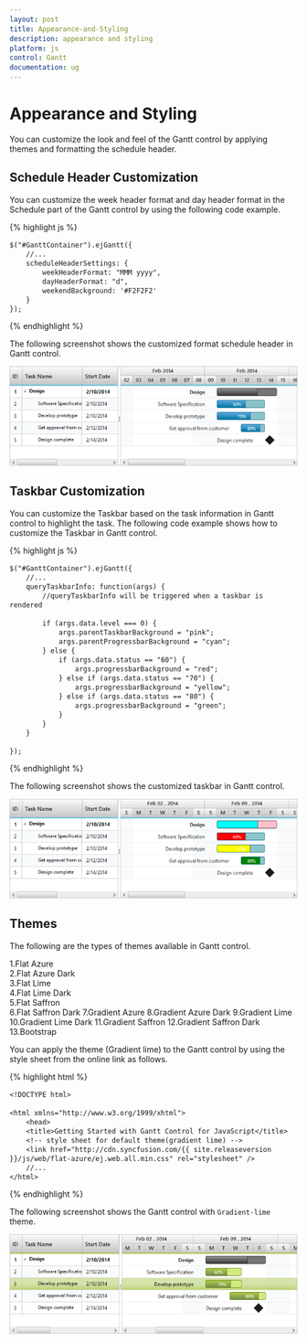 ```yaml
---
layout: post
title: Appearance-and-Styling
description: appearance and styling
platform: js
control: Gantt
documentation: ug
---
```


# Appearance and Styling

You can customize the look and feel of the Gantt control by applying themes and formatting the schedule header.

## Schedule Header Customization

You can customize the week header format and day header format in the Schedule part of the Gantt control by using the following code example.

{% highlight js %}

    $("#GanttContainer").ejGantt({
        //...
        scheduleHeaderSettings: {
            weekHeaderFormat: "MMM yyyy",
            dayHeaderFormat: "d",
            weekendBackground: '#F2F2F2'
        }
    });

{% endhighlight %}

The following screenshot shows the customized format schedule header in Gantt control.

![](/js/Gantt/Appearance-and-Styling_images/Appearance-and-Styling_img1.png)

## Taskbar Customization

You can customize the Taskbar based on the task information in Gantt control to highlight the task. The following code example shows how to customize the Taskbar in Gantt control.

{% highlight js %}

    $("#GanttContainer").ejGantt({
        //...
        queryTaskbarInfo: function(args) {
            //queryTaskbarInfo will be triggered when a taskbar is rendered

            if (args.data.level === 0) {
                args.parentTaskbarBackground = "pink";
                args.parentProgressbarBackground = "cyan";
            } else {
                if (args.data.status == "60") {
                    args.progressbarBackground = "red";
                } else if (args.data.status == "70") {
                    args.progressbarBackground = "yellow";
                } else if (args.data.status == "80") {
                    args.progressbarBackground = "green";
                }
            }
        }

    });

{% endhighlight %}

The following screenshot shows the customized taskbar in Gantt control.

![](/js/Gantt/Appearance-and-Styling_images/Appearance-and-Styling_img2.png)

## Themes

 The following are the types of themes available in Gantt control.

1.Flat Azure                           
2.Flat Azure Dark                  
3.Flat Lime                             
4.Flat Lime Dark                   
5.Flat Saffron                        
6.Flat Saffron Dark
7.Gradient Azure
8.Gradient Azure Dark
9.Gradient Lime
10.Gradient Lime Dark
11.Gradient Saffron
12.Gradient Saffron Dark
13.Bootstrap

You can apply the theme (Gradient lime) to the Gantt control by using the style sheet from the online link as follows.

{% highlight html %}

    <!DOCTYPE html>

    <html xmlns="http://www.w3.org/1999/xhtml">
        <head>
        <title>Getting Started with Gantt Control for JavaScript</title>
        <!-- style sheet for default theme(gradient lime) -->
        <link href="http://cdn.syncfusion.com/{{ site.releaseversion }}/js/web/flat-azure/ej.web.all.min.css" rel="stylesheet" /> 
        //...
    </html>

{% endhighlight %}

The following screenshot shows the Gantt control with `Gradient-lime` theme.

![](/js/Gantt/Appearance-and-Styling_images/Appearance-and-Styling_img3.png)

